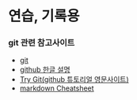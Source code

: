 # 연습, 기록용
### git 관련 참고사이트
 * [git](https://git-scm.com/)
 * [github 한글 설명](https://mylko72.gitbooks.io/git/content/)
 * [Try Git(github 튜토리얼 영문사이트)](https://try.github.io/levels/1/challenges/19)
 * [markdown Cheatsheet](https://github.com/adam-p/markdown-here/wiki/Markdown-Cheatsheet)